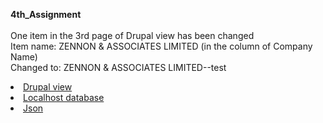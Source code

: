 <strong>4th_Assignment <br/></strong><br>
One item in the 3rd page of Drupal view has been changed<br/>
Item name: ZENNON & ASSOCIATES LIMITED (in the column of Company Name)<br/>
Changed to: ZENNON & ASSOCIATES LIMITED--test

<li><a href="http://dev-comm5961-demo.pantheonsite.io/shipping-directory">Drupal view</a></li>
<li><a href="http://dev-comm5961-demo.pantheonsite.io/shipping_directory.php">Localhost database</a></li>
<li><a href="http://dev-comm5961-demo.pantheonsite.io/shipping-directory-json">Json</a></li>

